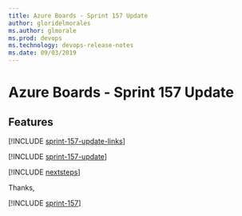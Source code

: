 ```yaml
---
title: Azure Boards - Sprint 157 Update
author: gloridelmorales
ms.author: glmorale
ms.prod: devops
ms.technology: devops-release-notes
ms.date: 09/03/2019
---
```


# Azure Boards - Sprint 157 Update

## Features

[!INCLUDE [sprint-157-update-links](../_shared/boards/sprint-157-update-links.md)]

[!INCLUDE [sprint-157-update](../_shared/boards/sprint-157-update.md)]

[!INCLUDE [nextsteps](../_shared/nextsteps.md)]

Thanks,

[!INCLUDE [sprint-157](../_shared/signer/sprint-157.md)]
